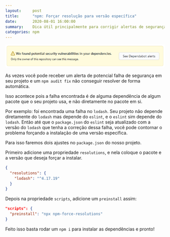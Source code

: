 ```yaml
---
layout:     post
title:      "npm: Forçar resolução para versão específica"
date:       2020-08-01 16:00:00
summary:    Dica útil principalmente para corrigir alertas de segurança
categories: npm
---
```


![Alerta falha de segurança](/images/github-security-alert.png)

As vezes você pode receber um alerta de potencial falha de segurança em seu projeto e um `npm audit fix` não conseguir resolver de forma automática. 

Isso acontece pois a falha encontrada é de alguma dependência de algum pacote que o seu projeto usa, e não diretamente no pacote em si. 

Por exemplo: foi encontrada uma falha no `lodash`. Seu projeto não depende diretamente do `lodash` mas depende do `eslint`, e o `eslint` sim depende do `lodash`. Então até que o `package.json` do `eslint` seja atualizado com a versão do `lodash` que tenha a correção dessa falha, você pode contornar o problema forçando a instalação de uma versão específica.

Para isso faremos dois ajustes no `package.json` do nosso projeto.

Primeiro adicione uma propriedade `resolutions`, e nela coloque o pacote e a versão que deseja forçar a instalar.

```json
{
  "resolutions": {
    "lodash": "^4.17.19"
  }
}
```

Depois na propriedade `scripts`, adicione um `preinstall` assim:


```json
"scripts": {
  "preinstall": "npx npm-force-resolutions"
}
```

Feito isso basta rodar um `npm i` para instalar as dependências e pronto!